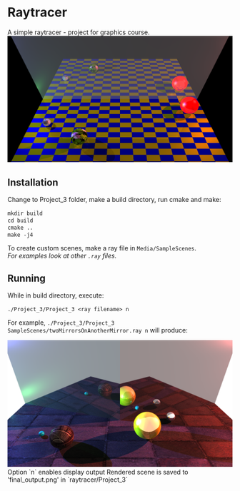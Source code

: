 # Raytracer
A simple raytracer - project for graphics course.
<img src="./mirrorOnABoard.png">  

## Installation
Change to Project_3 folder, make a build directory, run cmake and make:
```
mkdir build  
cd build   
cmake ..  
make -j4  
```
To create custom scenes, make a ray file in `Media/SampleScenes`.  
*For examples look at other `.ray` files.*

## Running
While in build directory, execute:
```
./Project_3/Project_3 <ray filename> n
```
For example, `./Project_3/Project_3 SampleScenes/twoMirrorsOnAnotherMirror.ray n` will produce:

<img src="./twoMirrorsOnAnotherMirror.png">  
Option `n` enables display output  
Rendered scene is saved to 'final_output.png' in `raytracer/Project_3`
